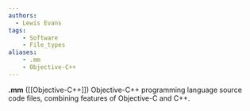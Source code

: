 ```yaml
---
authors:
  - Lewis Evans
tags:
    - Software
    - File_types
aliases:
    - .mm
    - Objective-C++
---
```

**.mm** ([[Objective-C++]]) Objective-C++ programming language source code files, combining features of Objective-C and C++.
